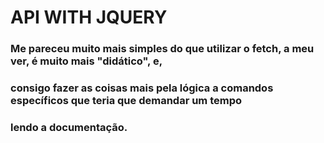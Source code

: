 # API WITH JQUERY

### Me pareceu muito mais simples do que utilizar o fetch, a meu ver, é muito mais "didático", e,
### consigo fazer as coisas mais pela lógica a comandos específicos que teria que demandar um tempo
### lendo a documentação.
